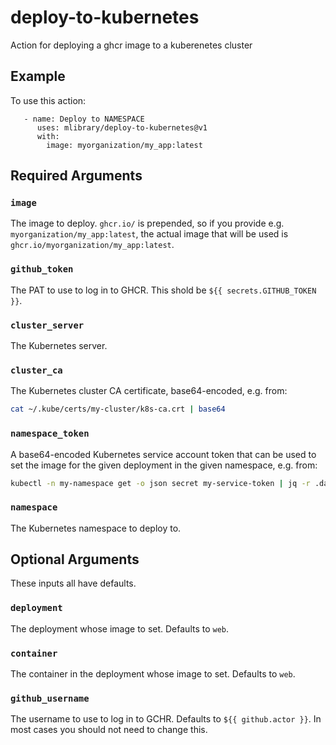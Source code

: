 # deploy-to-kubernetes
Action for deploying a ghcr image to a kuberenetes cluster

## Example
To use this action:
```
   - name: Deploy to NAMESPACE
      uses: mlibrary/deploy-to-kubernetes@v1
      with:
        image: myorganization/my_app:latest
```

## Required Arguments

### `image`

The image to deploy. `ghcr.io/` is prepended, so if you provide e.g.
`myorganization/my_app:latest`, the actual image that will be used is
`ghcr.io/myorganization/my_app:latest`.

### `github_token`

The PAT to use to log in to GHCR. This shold be `${{ secrets.GITHUB_TOKEN }}`. 

### `cluster_server`

The Kubernetes server. 

### `cluster_ca`

The Kubernetes cluster CA certificate, base64-encoded, e.g. from:

```bash
cat ~/.kube/certs/my-cluster/k8s-ca.crt | base64
```

### `namespace_token`

A base64-encoded Kubernetes service account token that can be used to set the
image for the given deployment in the given namespace, e.g. from:

```bash
kubectl -n my-namespace get -o json secret my-service-token | jq -r .data.token
```

### `namespace`

The Kubernetes namespace to deploy to. 

## Optional Arguments

These inputs all have defaults.

### `deployment`

The deployment whose image to set. Defaults to `web`.

### `container`

The container in the deployment whose image to set. Defaults to `web`.

### `github_username`

The username to use to log in to GCHR. Defaults to `${{ github.actor }}`. In
most cases you should not need to change this.

